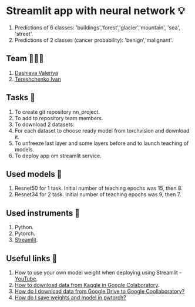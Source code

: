# Streamlit app with neural network 💡
1. Predictions of 6 classes: 'buildings','forest','glacier','mountain', 'sea', 'street'.
2. Predictions of 2 classes (cancer probability): 'benign','malignant'.
   
## Team 🧑🏻‍💻
1. [Dashieva Valeriya](https://github.com/valeriedaash)
2. [Tereshchenko Ivan](https://github.com/IvT-DS)

## Tasks 📌
1. To create git repository nn_project.
2. To add to repository team members.
3. To download 2 datasets.
4. For each dataset to choose ready model from torchvision and download it.
5. To unfreeze last layer and some layers before and to launch teaching of models.
6. To deploy app om streamlit service.

## Used models 🤖
1. Resnet50 for 1 task. Initial number of teaching epochs was 15, then 8.
2. Resnet34 for 2 task. Initial number of teaching epochs was 9, then 7.

## Used instruments 🧰
1. Python.
2. Pytorch.
3. [Streamlit](https://nnproject1-6tcyg5tnwo2we6fg8gqbgt.streamlit.app).

## Useful links 🔗
1. How to use your own model weight when deploying using Streamlit - [YouTube](https://www.youtube.com/watch?v=MNxhy_jBGs4).
2. [How to download data from Kaggle in Google Colaboratory](https://github.com/Elbrus-DataScience/ds-phase-2/blob/master/08-nn/md/kaggle-colab.md).
3. [How do I download data from Google Drive to Google Coollaboratory?](https://github.com/Elbrus-DataScience/ds-phase-2/blob/master/08-nn/md/drive-colab.md)
4. [How do I save weights and model in pwtorch?](https://github.com/Elbrus-DataScience/ds-phase-2/blob/master/08-nn/md/save_torchmodel.md)
